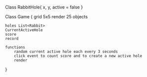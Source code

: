 Class RabbitHole{
    x, y, active = false
}

Class Game {
    grid 5x5
        render 25 objects

    holes List<Rabbit>
    CurrentActiveHole
    score
    record

    functions 
        random current active hole each every 3 seconds 
        click event to count score and to create a new active hole
        render
        
}